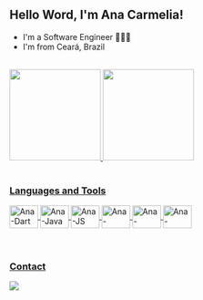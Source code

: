 ## Hello Word, I'm Ana Carmelia!


  - I'm a Software Engineer 👩🏻‍💻
  - I'm from Ceará, Brazil


<br>

<div>
<a href="https://github.com/anabenicio">
  <img height="160em" src="https://github-readme-stats.vercel.app/api?username=anabenicio&show_icons=true&theme=tokyonight"/>
  <img height="160em" src="https://github-readme-stats.vercel.app/api/top-langs/?username=anabenicio&layout=compact&langs_count=10&theme=tokyonight"/>
</div>
<br>

### Languages and Tools

<div style="display: inline_block">
  
  <img align="center" alt="Ana-Dart" height="40" width="50" src="https://cdn.jsdelivr.net/gh/devicons/devicon/icons/dart/dart-plain-wordmark.svg">
  <img align="center" alt="Ana-Java" height="40" width="50" src="https://cdn.jsdelivr.net/gh/devicons/devicon/icons/java/java-original-wordmark.svg">
  <img align="center" alt="Ana-JS" height="40" width="50" src="https://cdn.jsdelivr.net/gh/devicons/devicon/icons/javascript/javascript-plain.svg">
  <img align="center" alt="Ana-Flutter" height="40" width="50" src="https://cdn.jsdelivr.net/gh/devicons/devicon/icons/flutter/flutter-original.svg">
  <img align="center" alt="Ana-Docker" height="40" width="50" src="https://cdn.jsdelivr.net/gh/devicons/devicon/icons/docker/docker-original-wordmark.svg">
  <img align="center" alt="Ana-PostgreSQL" height="40" width="50" src="https://cdn.jsdelivr.net/gh/devicons/devicon/icons/postgresql/postgresql-plain-wordmark.svg">
       
         

</div><br>

<br>

### Contact

<div>
  <a href=""mailto:anacarmelibe@gmail.com" target="_blank"><img src="https://img.shields.io/badge/Gmail-D14836?style=for-the-badge&logo=gmail&logoColor=white" target="_blank"></a>
</div>


